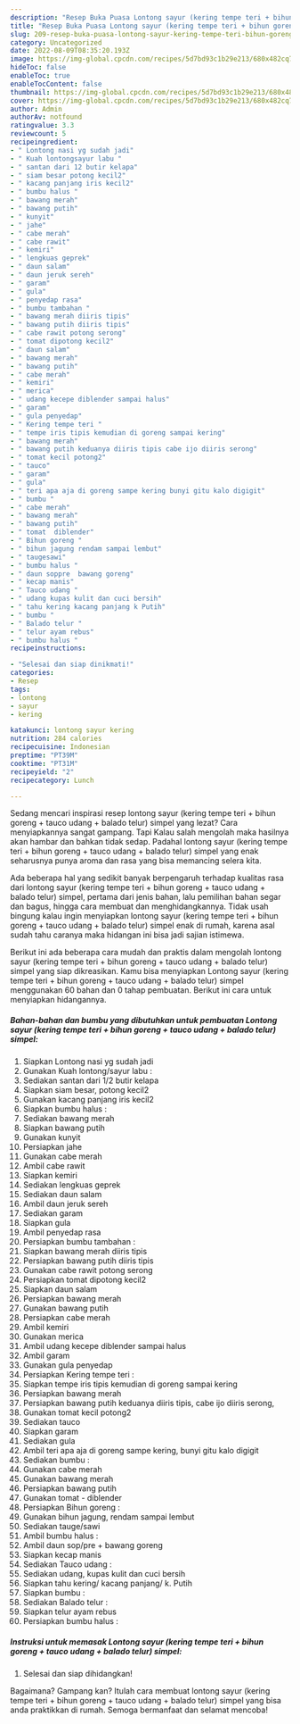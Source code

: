 ```yaml
---
description: "Resep Buka Puasa Lontong sayur (kering tempe teri + bihun goreng + tauco udang + balado telur) simpel, Bikin Ngiler"
title: "Resep Buka Puasa Lontong sayur (kering tempe teri + bihun goreng + tauco udang + balado telur) simpel, Bikin Ngiler"
slug: 209-resep-buka-puasa-lontong-sayur-kering-tempe-teri-bihun-goreng-tauco-udang-balado-telur-simpel-bikin-ngiler
category: Uncategorized
date: 2022-08-09T08:35:20.193Z
image: https://img-global.cpcdn.com/recipes/5d7bd93c1b29e213/680x482cq70/lontong-sayur-kering-tempe-teri-bihun-goreng-tauco-udang-balado-telur-simpel-foto-resep-utama.jpg
hideToc: false
enableToc: true
enableTocContent: false
thumbnail: https://img-global.cpcdn.com/recipes/5d7bd93c1b29e213/680x482cq70/lontong-sayur-kering-tempe-teri-bihun-goreng-tauco-udang-balado-telur-simpel-foto-resep-utama.jpg
cover: https://img-global.cpcdn.com/recipes/5d7bd93c1b29e213/680x482cq70/lontong-sayur-kering-tempe-teri-bihun-goreng-tauco-udang-balado-telur-simpel-foto-resep-utama.jpg
author: Admin
authorAv: notfound
ratingvalue: 3.3
reviewcount: 5
recipeingredient:
- " Lontong nasi yg sudah jadi"
- " Kuah lontongsayur labu "
- " santan dari 12 butir kelapa"
- " siam besar potong kecil2"
- " kacang panjang iris kecil2"
- " bumbu halus "
- " bawang merah"
- " bawang putih"
- " kunyit"
- " jahe"
- " cabe merah"
- " cabe rawit"
- " kemiri"
- " lengkuas geprek"
- " daun salam"
- " daun jeruk sereh"
- " garam"
- " gula"
- " penyedap rasa"
- " bumbu tambahan "
- " bawang merah diiris tipis"
- " bawang putih diiris tipis"
- " cabe rawit potong serong"
- " tomat dipotong kecil2"
- " daun salam"
- " bawang merah"
- " bawang putih"
- " cabe merah"
- " kemiri"
- " merica"
- " udang kecepe diblender sampai halus"
- " garam"
- " gula penyedap"
- " Kering tempe teri "
- " tempe iris tipis kemudian di goreng sampai kering"
- " bawang merah"
- " bawang putih keduanya diiris tipis cabe ijo diiris serong"
- " tomat kecil potong2"
- " tauco"
- " garam"
- " gula"
- " teri apa aja di goreng sampe kering bunyi gitu kalo digigit"
- " bumbu "
- " cabe merah"
- " bawang merah"
- " bawang putih"
- " tomat  diblender"
- " Bihun goreng "
- " bihun jagung rendam sampai lembut"
- " taugesawi"
- " bumbu halus "
- " daun soppre  bawang goreng"
- " kecap manis"
- " Tauco udang "
- " udang kupas kulit dan cuci bersih"
- " tahu kering kacang panjang k Putih"
- " bumbu "
- " Balado telur "
- " telur ayam rebus"
- " bumbu halus "
recipeinstructions:

- "Selesai dan siap dinikmati!"
categories:
- Resep
tags:
- lontong
- sayur
- kering

katakunci: lontong sayur kering 
nutrition: 284 calories
recipecuisine: Indonesian
preptime: "PT39M"
cooktime: "PT31M"
recipeyield: "2"
recipecategory: Lunch

---
```



Sedang mencari inspirasi resep lontong sayur (kering tempe teri + bihun goreng + tauco udang + balado telur) simpel yang lezat? Cara menyiapkannya sangat gampang. Tapi Kalau salah mengolah maka hasilnya akan hambar dan bahkan tidak sedap. Padahal lontong sayur (kering tempe teri + bihun goreng + tauco udang + balado telur) simpel yang enak seharusnya punya aroma dan rasa yang bisa memancing selera kita.


Ada beberapa hal yang sedikit banyak berpengaruh terhadap kualitas rasa dari lontong sayur (kering tempe teri + bihun goreng + tauco udang + balado telur) simpel, pertama dari jenis bahan, lalu pemilihan bahan segar dan bagus, hingga cara membuat dan menghidangkannya. Tidak usah bingung kalau ingin menyiapkan lontong sayur (kering tempe teri + bihun goreng + tauco udang + balado telur) simpel enak di rumah, karena asal sudah tahu caranya maka hidangan ini bisa jadi sajian istimewa.




Berikut ini ada beberapa cara mudah dan praktis dalam mengolah lontong sayur (kering tempe teri + bihun goreng + tauco udang + balado telur) simpel yang siap dikreasikan. Kamu bisa menyiapkan Lontong sayur (kering tempe teri + bihun goreng + tauco udang + balado telur) simpel menggunakan 60 bahan dan 0 tahap pembuatan. Berikut ini cara untuk menyiapkan hidangannya.

<!--inarticleads1-->

##### Bahan-bahan dan bumbu yang dibutuhkan untuk pembuatan Lontong sayur (kering tempe teri + bihun goreng + tauco udang + balado telur) simpel:

1. Siapkan  Lontong nasi yg sudah jadi
1. Gunakan  Kuah lontong/sayur labu :
1. Sediakan  santan dari 1/2 butir kelapa
1. Siapkan  siam besar, potong kecil2
1. Gunakan  kacang panjang iris kecil2
1. Siapkan  bumbu halus :
1. Sediakan  bawang merah
1. Siapkan  bawang putih
1. Gunakan  kunyit
1. Persiapkan  jahe
1. Gunakan  cabe merah
1. Ambil  cabe rawit
1. Siapkan  kemiri
1. Sediakan  lengkuas geprek
1. Sediakan  daun salam
1. Ambil  daun jeruk sereh
1. Sediakan  garam
1. Siapkan  gula
1. Ambil  penyedap rasa
1. Persiapkan  bumbu tambahan :
1. Siapkan  bawang merah diiris tipis
1. Persiapkan  bawang putih diiris tipis
1. Gunakan  cabe rawit potong serong
1. Persiapkan  tomat dipotong kecil2
1. Siapkan  daun salam
1. Persiapkan  bawang merah
1. Gunakan  bawang putih
1. Persiapkan  cabe merah
1. Ambil  kemiri
1. Gunakan  merica
1. Ambil  udang kecepe diblender sampai halus
1. Ambil  garam
1. Gunakan  gula penyedap
1. Persiapkan  Kering tempe teri :
1. Siapkan  tempe iris tipis kemudian di goreng sampai kering
1. Persiapkan  bawang merah
1. Persiapkan  bawang putih keduanya diiris tipis, cabe ijo diiris serong,
1. Gunakan  tomat kecil potong2
1. Sediakan  tauco
1. Siapkan  garam
1. Sediakan  gula
1. Ambil  teri apa aja di goreng sampe kering, bunyi gitu kalo digigit
1. Sediakan  bumbu :
1. Gunakan  cabe merah
1. Gunakan  bawang merah
1. Persiapkan  bawang putih
1. Gunakan  tomat - diblender
1. Persiapkan  Bihun goreng :
1. Gunakan  bihun jagung, rendam sampai lembut
1. Sediakan  tauge/sawi
1. Ambil  bumbu halus :
1. Ambil  daun sop/pre + bawang goreng
1. Siapkan  kecap manis
1. Sediakan  Tauco udang :
1. Sediakan  udang, kupas kulit dan cuci bersih
1. Siapkan  tahu kering/ kacang panjang/ k. Putih
1. Siapkan  bumbu :
1. Sediakan  Balado telur :
1. Siapkan  telur ayam rebus
1. Persiapkan  bumbu halus :




<!--inarticleads2-->

##### Instruksi untuk memasak Lontong sayur (kering tempe teri + bihun goreng + tauco udang + balado telur) simpel:


1. Selesai dan siap dihidangkan!



Bagaimana? Gampang kan? Itulah cara membuat lontong sayur (kering tempe teri + bihun goreng + tauco udang + balado telur) simpel yang bisa anda praktikkan di rumah. Semoga bermanfaat dan selamat mencoba!
